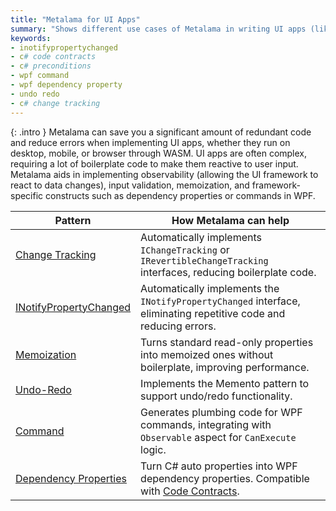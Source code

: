 ```yaml
---
title: "Metalama for UI Apps"
summary: "Shows different use cases of Metalama in writing UI apps (like WPF)."
keywords:
- inotifypropertychanged
- c# code contracts
- c# preconditions
- wpf command
- wpf dependency property
- undo redo
- c# change tracking
---
```


{: .intro }
Metalama can save you a significant amount of redundant code and reduce errors when implementing UI apps, whether they run on desktop, mobile, or browser through WASM. UI apps are often complex, requiring a lot of boilerplate code to make them reactive to user input. Metalama aids in implementing observability (allowing the UI framework to react to data changes), input validation, memoization, and framework-specific constructs such as dependency properties or commands in WPF.

| Pattern | How Metalama can help |
|---------|-----------------------|
| [Change Tracking](change-tracking) | Automatically implements `IChangeTracking` or `IRevertibleChangeTracking` interfaces, reducing boilerplate code. |
| [INotifyPropertyChanged](inotifypropertychanged) | Automatically implements the `INotifyPropertyChanged` interface, eliminating repetitive code and reducing errors. |
| [Memoization](memoization) | Turns standard read-only properties into memoized ones without boilerplate, improving performance. |
| [Undo-Redo](undo-redo) | Implements the Memento pattern to support undo/redo functionality. |
| [Command](command) | Generates plumbing code for WPF commands, integrating with `Observable` aspect for `CanExecute` logic. |
| [Dependency Properties](dependency-property) | Turn C# auto properties into WPF dependency properties. Compatible with [Code Contracts](../contracts).|
